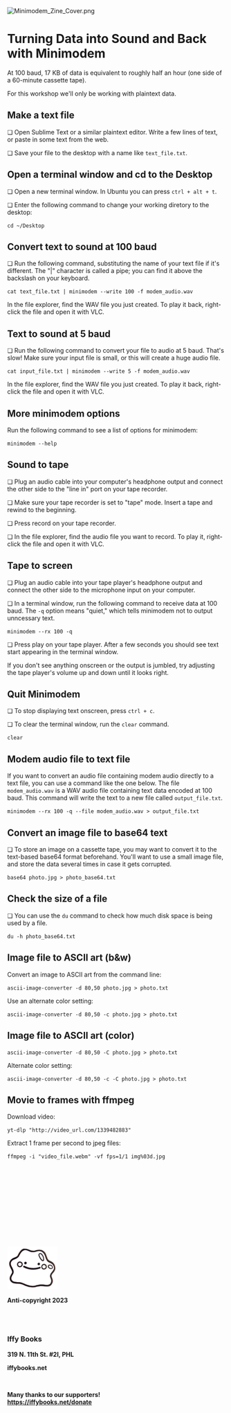 <img title="" src="images/ade32cf7d73fefcf9bb6089d50b370b8b91eeabd.png" alt="Minimodem_Zine_Cover.png" data-align="center" width="474">

<div style="page-break-after: always;"></div>

# Turning Data into Sound and Back with Minimodem

At 100 baud, 17 KB of data is equivalent to roughly half an hour (one side of a 60-minute cassette tape).

For this workshop we'll only be working with plaintext data.

## Make a text file

❏ Open Sublime Text or a similar plaintext editor. Write a few lines of text, or paste in some text from the web.

❏ Save your file to the desktop with a name like `text_file.txt`.

## Open a terminal window and cd to the Desktop

❏ Open a new terminal window. In Ubuntu you can press `ctrl + alt + t`.

❏ Enter the following command to change your working diretory to the desktop:

```
cd ~/Desktop
```

<div style="page-break-after: always;"></div>

## Convert text to sound at 100 baud

❏ Run the following command, substituting the name of your text file if it's different. The "|" character is called a pipe; you can find it above the backslash on your keyboard.

```
cat text_file.txt | minimodem --write 100 -f modem_audio.wav
```

In the file explorer, find the WAV file you just created. To play it back, right-click the file and open it with VLC.

## Text to sound at 5 baud

❏ Run the following command to convert your file to audio at 5 baud. That's slow! Make sure your input file is small, or this will create a huge audio file.

```
cat input_file.txt | minimodem --write 5 -f modem_audio.wav
```

In the file explorer, find the WAV file you just created. To play it back, right-click the file and open it with VLC.

<div style="page-break-after: always;"></div>

## More minimodem options

Run the following command to see a list of options for minimodem:

```
minimodem --help
```

## Sound to tape

❏ Plug an audio cable into your computer's headphone output and connect the other side to the "line in" port on your tape recorder.

❏ Make sure your tape recorder is set to "tape" mode. Insert a tape and rewind to the beginning.

❏ Press record on your tape recorder.

❏ In the file explorer, find the audio file you want to record. To play it, right-click the file and open it with VLC.

## Tape to screen

❏ Plug an audio cable into your tape player's headphone output and connect the other side to the microphone input on your computer.

❏ In a terminal window, run the following command to receive data at 100 baud. The `-q` option means "quiet," which tells minimodem not to output unncessary text.

```
minimodem --rx 100 -q
```

❏ Press play on your tape player. After a few seconds you should see text start appearing in the terminal window. 

If you don't see anything onscreen or the output is jumbled, try adjusting the tape player's volume up and down until it looks right.

## Quit Minimodem

❏ To stop displaying text onscreen, press `ctrl + c`. 

❏ To clear the terminal window, run the `clear` command.

```
clear
```

<div style="page-break-after: always;"></div>

## Modem audio file to text file

If you want to convert an audio file containing modem audio directly to a text file, you can use a command like the one below. The file `modem_audio.wav` is a WAV audio file containing text data encoded at 100 baud. This command will write the text to a new file called `output_file.txt`.

```
minimodem --rx 100 -q --file modem_audio.wav > output_file.txt
```

## Convert an image file to base64 text

❏ To store an image on a cassette tape, you may want to convert it to the text-based base64 format beforehand. You'll want to use a small image file, and store the data several times in case it gets corrupted. 

```
base64 photo.jpg > photo_base64.txt
```

<div style="page-break-after: always;"></div>

## Check the size of a file

❏ You can use the `du` command to check how much disk space is being used by a file.

```
du -h photo_base64.txt 
```

## Image file to ASCII art (b&w)

Convert an image to ASCII art from the command line:

```
ascii-image-converter -d 80,50 photo.jpg > photo.txt
```

Use an alternate color setting:

```
ascii-image-converter -d 80,50 -c photo.jpg > photo.txt
```

## Image file to ASCII art (color)

```
ascii-image-converter -d 80,50 -C photo.jpg > photo.txt
```

<div style="page-break-after: always;"></div>

Alternate color setting:

```
ascii-image-converter -d 80,50 -c -C photo.jpg > photo.txt
```

## Movie to frames with ffmpeg

Download video:

```
yt-dlp "http://video_url.com/1339482883"
```

Extract 1 frame per second to jpeg files:

```
ffmpeg -i "video_file.webm" -vf fps=1/1 img%03d.jpg
```

<div style="page-break-after: always;"></div>

<br />
<br />
<br />
<br />
<br />
<br />
<br />
<br />
<br />
<br />
<br />

<img src="images/1297802d662a37d2e50f8226a98a834411a74a06.png" title="" alt="Ditto_pin_v3.png" width="116">

**Anti-copyright 2023**

<br />
<br />

### Iffy Books&nbsp;

**319 N. 11th St. #2I, PHL**

**iffybooks.net**

<br />

**Many thanks to our supporters!**<br />
**https://iffybooks.net/donate**
